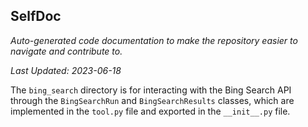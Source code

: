 <!--- START SELFDOC --->
## SelfDoc
_Auto-generated code documentation to make the repository easier to navigate and contribute to._

_Last Updated: 2023-06-18_

The `bing_search` directory is for interacting with the Bing Search API through the `BingSearchRun` and `BingSearchResults` classes, which are implemented in the `tool.py` file and exported in the `__init__.py` file.

<!--- END SELFDOC --->